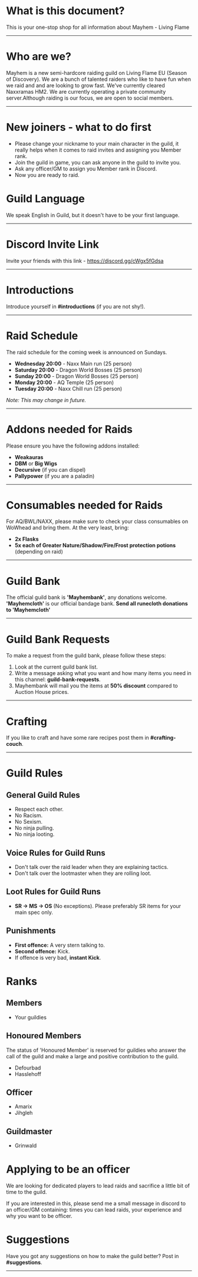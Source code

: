 # What is this document?

This is your one-stop shop for all information about Mayhem - Living Flame

---

# Who are we?

Mayhem is a new semi-hardcore raiding guild on Living Flame EU (Season of Discovery). We are a bunch of talented raiders who like to have fun when we raid and and are looking to grow fast. We've currently cleared Naxxramas HM2. We are currently operating a private community server.Although raiding is our focus, we are open to social members.

---

# New joiners - what to do first

- Please change your nickname to your main character in the guild, it really helps when it comes to raid invites and assigning you Member rank. 
- Join the guild in game, you can ask anyone in the guild to invite you.
- Ask any officer/GM to assign you Member rank in Discord.
- Now you are ready to raid.

# Guild Language

We speak English in Guild, but it doesn't have to be your first language.

---

# Discord Invite Link

Invite your friends with this link - https://discord.gg/cWgx5fGdsa

---
# Introductions

Introduce yourself in **#introductions** (if you are not shy!).

---

# Raid Schedule

The raid schedule for the coming week is announced on Sundays.

- **Wednesday 20:00** - Naxx Main run (25 person)
- **Saturday 20:00** - Dragon World Bosses (25 person)
- **Sunday 20:00** - Dragon World Bosses (25 person)
- **Monday 20:00** - AQ Temple (25 person)
- **Tuesday 20:00** - Naxx Chill run (25 person)

*Note: This may change in future.*

---

# Addons needed for Raids

Please ensure you have the following addons installed:

- **Weakauras**
- **DBM** or **Big Wigs**
- **Decursive** (if you can dispel)
- **Pallypower** (if you are a paladin)

---

# Consumables needed for Raids

For AQ/BWL/NAXX, please make sure to check your class consumables on WoWhead and bring them. At the very least, bring:

- **2x Flasks**
- **5x each of Greater Nature/Shadow/Fire/Frost protection potions** (depending on raid)

---

# Guild Bank

The official guild bank is **'Mayhembank'**, any donations welcome.
**'Mayhemcloth'** is our official bandage bank. 
**Send all runecloth donations to 'Mayhemcloth'**

---

# Guild Bank Requests

To make a request from the guild bank, please follow these steps:
1. Look at the current guild bank list.
2. Write a message asking what you want and how many items you need in this channel: **guild-bank-requests**.
3. Mayhembank will mail you the items at **50% discount** compared to Auction House prices.

---

# Crafting

If you like to craft and have some rare recipes post them in **#crafting-couch**.

---

# Guild Rules

## General Guild Rules

- Respect each other.
- No Racism.
- No Sexism.
- No ninja pulling.
- No ninja looting.

## Voice Rules for Guild Runs

- Don't talk over the raid leader when they are explaining tactics.
- Don't talk over the lootmaster when they are rolling loot.

## Loot Rules for Guild Runs

- **SR -> MS -> OS** (No exceptions). Please preferably SR items for your main spec only.

## Punishments

- **First offence:** A very stern talking to.
- **Second offence:** Kick.
- If offence is very bad, **instant Kick**.

# Ranks

## Members

- Your guildies

## Honoured Members

The status of 'Honoured Member' is reserved for guildies who answer the call of the guild and make a large and positive contribution to the guild.

- Defourbad
- Hasslehoff

## Officer

 - Amarix
 - Jihgleh

## Guildmaster

- Grinwald

# Applying to be an officer

We are looking for dedicated players to lead raids and sacrifice a little bit of time to the guild.

If you are interested in this, please send me a small message in discord to an officer/GM containing: times you can lead raids, your experience and why you want to be officer. 

# Suggestions

Have you got any suggestions on how to make the guild better? Post in **#suggestions**.

---
